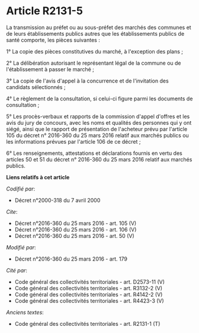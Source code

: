 # Article R2131-5

La transmission au préfet ou au sous-préfet des marchés des communes et de leurs établissements publics autres que les
établissements publics de santé comporte, les pièces suivantes : 

1° La copie des pièces constitutives du marché, à l'exception des plans ; 

2° La délibération autorisant le représentant légal de la commune ou de l'établissement à passer le marché ; 

3° La copie de l'avis d'appel à la concurrence et de l'invitation des candidats sélectionnés ; 

4° Le règlement de la consultation, si celui-ci figure parmi les documents de consultation ; 

5° Les procès-verbaux et rapports de la commission d'appel d'offres et les avis du jury de concours, avec les noms et
qualités des personnes qui y ont siégé, ainsi que le rapport de présentation de l'acheteur prévu par l'article 105 du décret
n° 2016-360 du 25 mars 2016 relatif aux marchés publics ou les informations prévues par l'article 106 de ce décret ; 

6° Les renseignements, attestations et déclarations fournis en vertu des articles 50 et 51 du décret n° 2016-360 du 25 mars
2016 relatif aux marchés publics.

**Liens relatifs à cet article**

_Codifié par_:

  - Décret n°2000-318 du 7 avril 2000

_Cite_:

  - Décret n°2016-360 du 25 mars 2016 - art. 105 (V)
  - Décret n°2016-360 du 25 mars 2016 - art. 106 (V)
  - Décret n°2016-360 du 25 mars 2016 - art. 50 (V)

_Modifié par_:

  - Décret n°2016-360 du 25 mars 2016 - art. 179

_Cité par_:

  - Code général des collectivités territoriales - art. D2573-11 (V)
  - Code général des collectivités territoriales - art. R3132-2 (V)
  - Code général des collectivités territoriales - art. R4142-2 (V)
  - Code général des collectivités territoriales - art. R4423-3 (V)

_Anciens textes_:

  - Code général des collectivités territoriales - art. R2131-1 (T)
